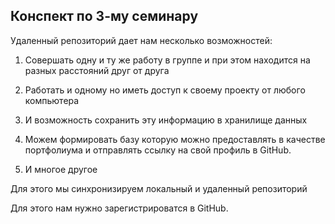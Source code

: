 ## Конспект по 3-му семинару

   Удаленный репозиторий дает нам несколько возможностей:

  1. Совершать одну и ту же работу в группе и при этом находится на разных расстояний друг от друга

  2. Работать и одному но иметь доступ к своему проекту от любого компьютера

  3. И возможность сохранить эту информацию в хранилище данных

  4. Можем формировать базу которую можно предоставлять в качестве портфолиума и отправлять ссылку на свой профиль в GitHub.

  5. И многое другое
  
  Для этого мы синхронизируем локальный и удаленный репозиторий

Для этого нам нужно зарегистрироватся в GitHub.




